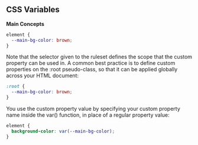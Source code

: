## CSS Variables

**Main Concepts**

```css
element {
  --main-bg-color: brown;
}
```
Note that the selector given to the ruleset defines the scope that the custom property can be used in. A common best practice is to define custom properties on the :root pseudo-class, so that it can be applied globally across your HTML document:

```css
:root {
  --main-bg-color: brown;
}
```

You use the custom property value by specifying your custom property name inside the var() function, in place of a regular property value:

```css
element {
  background-color: var(--main-bg-color);
}